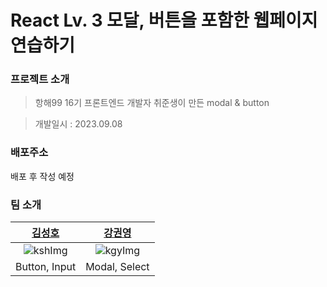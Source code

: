 # React Lv. 3 모달, 버튼을 포함한 웹페이지 연습하기

### 프로젝트 소개

> 항해99 16기 프론트엔드 개발자 취준생이 만든 modal & button

> 개발일시 : 2023.09.08

### 배포주소
배포 후 작성 예정

### 팀 소개
|[김성호](https://github.com/Banana-Master)|[강권영](https://github.com/passbreaker1)|
|:-:|:-:|
|![kshImg](https://avatars.githubusercontent.com/u/120389368?v=4)|![kgyImg](https://avatars.githubusercontent.com/u/105866669?v=4)|
|Button, Input|Modal, Select|